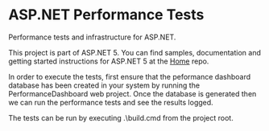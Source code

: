 ASP.NET Performance Tests
=========================

Performance tests and infrastructure for ASP.NET.

This project is part of ASP.NET 5. You can find samples, documentation and getting started instructions for ASP.NET 5 at the [Home](https://github.com/aspnet/home) repo.

In order to execute the tests, first ensure that the peformance dashboard database has been created in your system by running the PerformanceDashboard web project. Once the database is generated then we can run the performance tests and see the results logged.

The tests can be run by executing .\build.cmd from the project root.

